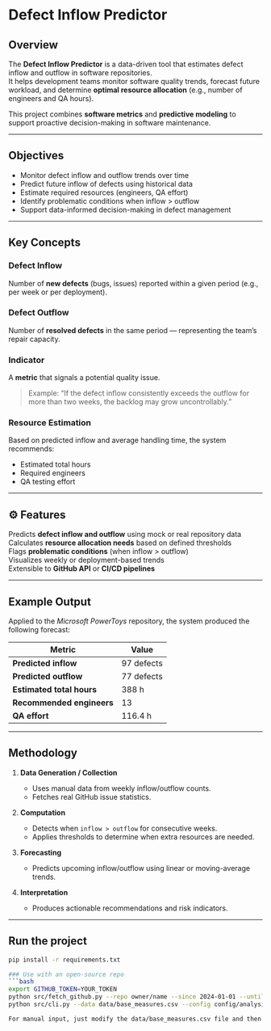 # Defect Inflow Predictor

## Overview
The **Defect Inflow Predictor** is a data-driven tool that estimates defect inflow and outflow in software repositories.  
It helps development teams monitor software quality trends, forecast future workload, and determine **optimal resource allocation** (e.g., number of engineers and QA hours).

This project combines **software metrics** and **predictive modeling** to support proactive decision-making in software maintenance.

---

## Objectives
- Monitor defect inflow and outflow trends over time  
- Predict future inflow of defects using historical data  
- Estimate required resources (engineers, QA effort)  
- Identify problematic conditions when inflow > outflow  
- Support data-informed decision-making in defect management  

---

## Key Concepts

### Defect Inflow
Number of **new defects** (bugs, issues) reported within a given period (e.g., per week or per deployment).

### Defect Outflow
Number of **resolved defects** in the same period — representing the team’s repair capacity.

### Indicator
A **metric** that signals a potential quality issue.  
> Example: “If the defect inflow consistently exceeds the outflow for more than two weeks, the backlog may grow uncontrollably.”

### Resource Estimation
Based on predicted inflow and average handling time, the system recommends:
- Estimated total hours  
- Required engineers  
- QA testing effort  

---

## ⚙️ Features
Predicts **defect inflow and outflow** using mock or real repository data  
Calculates **resource allocation needs** based on defined thresholds  
Flags **problematic conditions** (when inflow > outflow)  
Visualizes weekly or deployment-based trends  
Extensible to **GitHub API** or **CI/CD pipelines**

---

## Example Output
Applied to the *Microsoft PowerToys* repository, the system produced the following forecast:

| Metric | Value |
|--------|--------|
| **Predicted inflow** | 97 defects |
| **Predicted outflow** | 77 defects |
| **Estimated total hours** | 388 h |
| **Recommended engineers** | 13 |
| **QA effort** | 116.4 h |


 

---

## Methodology

1. **Data Generation / Collection**
   - Uses manual data from weekly inflow/outflow counts.
   - Fetches real GitHub issue statistics.

2. **Computation**
   - Detects when `inflow > outflow` for consecutive weeks.
   - Applies thresholds to determine when extra resources are needed.

3. **Forecasting**
   - Predicts upcoming inflow/outflow using linear or moving-average trends.

4. **Interpretation**
   - Produces actionable recommendations and risk indicators.

---

## Run the project
```bash
pip install -r requirements.txt

### Use with an open-source repo
```bash
export GITHUB_TOKEN=YOUR_TOKEN
python src/fetch_github.py --repo owner/name --since 2024-01-01 --until 2025-12-31 --out data/base_measures.csv
python src/cli.py --data data/base_measures.csv --config config/analysis_model.yaml --horizon 1 (horizon can be changed based on how far ehead the prediction needs to be)

For manual input, just modify the data/base_measures.csv file and then run src/cli.py




